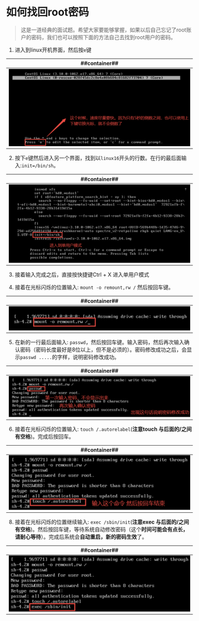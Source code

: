 # 如何找回root密码
> 这是一道经典的面试题。希望大家要能够掌握，如果以后自己忘记了root账户的密码，我们也可以按照下面的方法自己去找到root用户的密码。

1. 进入到linux开机界面，然后按`e`键

| ##container## |
|:--:|
|![PRINTSCREEN_20240103_231030.png ##w800##](./PRINTSCREEN_20240103_231030.png)|

2. 按下`e`键然后进入另一个界面，找到以`linux16`开头的行数。在行的最后面输入:`init=/bin/sh`。

| ##container## |
|:--:|
|![PRINTSCREEN_20240103_231144.png ##w800##](./PRINTSCREEN_20240103_231144.png)|

3. 接着输入完成之后，直接按快捷键Ctrl + X 进入单用户模式

4. 接着在光标闪烁的位置输入: `mount -o remount,rw /` 然后按回车键。

| ##container## |
|:--:|
|![PRINTSCREEN_20240103_231242.png ##w800##](./PRINTSCREEN_20240103_231242.png)|

5. 在新的一行最后面输入: `passwd`，然后按回车键。输入密码，然后再次输入确认密码（密码长度最好是8位以上，但不是必须的）。密码修改成功之后，会显示`passwd .....`的字样，说明密码修改成功。

| ##container## |
|:--:|
|![PRINTSCREEN_20240103_231341.png ##w800##](./PRINTSCREEN_20240103_231341.png)|

6. 接着在光标闪烁的位置输入: `touch /.autorelabel`(**注意touch 与后面的/之间有空格**)。完成后按回车。

| ##container## |
|:--:|
|![PRINTSCREEN_20240103_231432.png ##w800##](./PRINTSCREEN_20240103_231432.png)|

8. 接着在光标闪烁的位置继续输入: `exec /sbin/init`(**注意exec 与后面的/之间有空格**)。然后按回车键，等待系统自动修改密码（这个**时间可能会有点长，请耐心等待**）。完成后系统会**自动重启，新的密码生效**了。

| ##container## |
|:--:|
|![PRINTSCREEN_20240103_231536.png  ##w800##](./PRINTSCREEN_20240103_231536.png)|